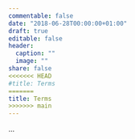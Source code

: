 ```yaml
---
commentable: false
date: "2018-06-28T00:00:00+01:00"
draft: true
editable: false
header:
  caption: ""
  image: ""
share: false
<<<<<<< HEAD
#title: Terms
=======
title: Terms
>>>>>>> main
---
```


...
